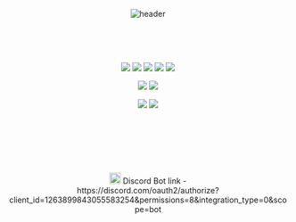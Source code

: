 <div align="center">
  
![header](https://capsule-render.vercel.app/api?type=Venom&color=00925b&height=150&section=header&text=BCITKevin's%20Github&fontColor=000000&fontSize=70&animation=fadeIn&fontAlignY=55)
</div>


<br/>
<br/>
<br/>

<p align="center">
  <img src="https://img.shields.io/badge/javascript-F7DF1E?style=for-the-badge&logo=javascript&logoColor=white">
  <img src="https://img.shields.io/badge/typescript-3178C6?style=for-the-badge&logo=typescript&logoColor=white">
  <img src="https://img.shields.io/badge/nextdotjs-000000?style=for-the-badge&logo=nextdotjs&logoColor=white">
  <img src="https://img.shields.io/badge/html5-E34F26?style=for-the-badge&logo=html5&logoColor=white">
  <img src="https://img.shields.io/badge/css3-1572B6?style=for-the-badge&logo=css3&logoColor=white">
</p>

<p align="center">
  <img src="https://img.shields.io/badge/MySQL-4479A1?style=for-the-badge&logo=MySQL&logoColor=white">
  <img src="https://img.shields.io/badge/mongodb-47A248?style=for-the-badge&logo=mongodb&logoColor=white">
</p>

<p align="center">
  <img src="https://img.shields.io/badge/github-181717?style=for-the-badge&logo=github&logoColor=white">
  <img src="https://img.shields.io/badge/figma-F24E1E?style=for-the-badge&logo=figma&logoColor=white">  
</p>


<br/>
<br/>
<br/>
<br/>
<br/>


<p align="center">
  <img src="https://cdn.jsdelivr.net/npm/simple-icons@v3/icons/discord.svg" alt="Discord Bot" width="20" height="20"/>
  Discord Bot link - <br/>
  https://discord.com/oauth2/authorize?client_id=1263899843055583254&permissions=8&integration_type=0&scope=bot
</p>
